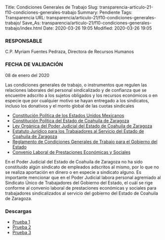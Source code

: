 Title: Condiciones Generales de Trabajo
Slug: transparencia-articulo-21-f10-condiciones-generales-trabajo
Summary: Pendiente
Tags: Transparencia
URL: transparencia/articulo-21/f10-condiciones-generales-trabajo/
Save_As: transparencia/articulo-21/f10-condiciones-generales-trabajo/index.html
Date: 2020-03-26 19:05
Modified: 2020-03-26 19:05


### RESPONSABLE

C.P. Myriam Fuentes Pedraza, Directora de Recursos Humanos

### FECHA DE VALIDACIÓN

08 de enero del 2020

Las condiciones generales de trabajo, o instrumentos que regulen las relaciones laborales del personal sindicalizado y de confianza que se encuentre adscrito a los sujetos obligados y los recursos económicos o en especie que por cualquier motivo se hayan entregado a los sindicatos, incluso los donativos y el monto global de las cuotas sindicales


* [Constitución Política de los Estados Unidos Mexicanos](http://www.diputados.gob.mx/LeyesBiblio/pdf/1_201219.pdf)
* [Constitución Política del Estado de Coahuila de Zaragoza](http://congresocoahuila.gob.mx/transparencia/03/Leyes_Coahuila/coa01.pdf)
* [Ley Orgánica del Poder Judicial del Estado de Coahuila de Zaragoza](http://congresocoahuila.gob.mx/transparencia/03/Leyes_Coahuila/coa61.pdf)
* [Estatuto Jurídico para los Trabajadores al Servicio del Estado de Coahuila de Zaragoza](http://congresocoahuila.gob.mx/transparencia/03/Leyes_Coahuila/coa09.pdf)
* [Reglamento de Condiciones Generales de Trabajo para el Gobierno del Estado](#)
* [Convenio Laboral de Prestaciones Económicas y Sociales](#)


En el Poder Judicial del Estado de Coahuila de Zaragoza no ha sido constituido algún sindicato de empleados adscritos al mismo, por lo que no se realiza aportación en dinero o en especie a sindicato alguno. Es importante mencionar que en el Poder Judicial labora personal agremiado al Sindicato Único de Trabajadores del Gobierno del Estado, el cuál se rige conforme al convenio laboral de prestaciones económicas y sociales para trabajadores sindicalizados al servicio del gobierno del Estado de Coahuila de Zaragoza.


### Descargas

* [Prueba 1](#)
* [Prueba 2](#)
* [Prueba 3](#)

